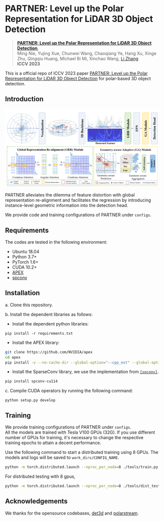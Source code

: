 # PARTNER: Level up the Polar Representation for LiDAR 3D Object Detection

> [**PARTNER: Level up the Polar Representation for LiDAR 3D Object Detection**](https://arxiv.org/abs/),            
> Ming Nie, Yujing Xue, Chunwei Wang, Chaoqiang Ye, Hang Xu, Xinge Zhu, Qingqiu Huang, Michael Bi Mi, Xinchao Wang, [Li Zhang](https://lzrobots.github.io)  
> **ICCV 2023**

This is a official repo of ICCV 2023 paper [PARTNER: Level up the Polar Representation for LiDAR 3D Object Detection](https://arxiv.org/abs/2308.03982) for polar-based 3D object detection.


## Introduction
![img|center](./img/pipeline.png)

PARTNER alleviates the dilemma of feature distortion with global representation re-alignment and facilitates the regression by introducing instance-level geometric information into the detection head.

We provide code and training configurations of PARTNER under ```configs```.  


## Requirements
The codes are tested in the following environment:
* Ubuntu 18.04
* Python 3.7+
* PyTorch 1.6+
* CUDA 10.2+
* [APEX](https://github.com/nvidia/apex)
* [spconv](https://github.com/traveller59/spconv) 

## Installation
a. Clone this repository.

b. Install the dependent libraries as follows:

* Install the dependent python libraries: 
```
pip install -r requirements.txt 
```

* Install the APEX library:
```bash
git clone https://github.com/NVIDIA/apex
cd apex
pip install -v --no-cache-dir --global-option="--cpp_ext" --global-option="--cuda_ext" ./
```

* Install the SparseConv library, we use the implementation from [`[spconv]`](https://github.com/traveller59/spconv). 
```bash
pip install spconv-cu114
```

c. Compile CUDA operators by running the following command:
```shell
python setup.py develop
```

## Training

We provide training configurations of PARTNER under ```configs```.  
All the models are trained with Tesla V100 GPUs (32G).
If you use different number of GPUs for training, it's necessary to change the respective training epochs to attain a decent performance.

Use the following command to start a distributed training using 8 GPUs. The models and logs will be saved to ```work_dirs/CONFIG_NAME```. 

```bash
python -m torch.distributed.launch --nproc_per_node=8 ./tools/train.py CONFIG_PATH
```

For distributed testing with 8 gpus,

```bash
python -m torch.distributed.launch --nproc_per_node=8 ./tools/dist_test.py CONFIG_PATH --work_dir work_dirs/CONFIG_NAME --checkpoint work_dirs/CONFIG_NAME/latest.pth 
```

## Acknowledgements
We thanks for the opensource codebases, [det3d](https://github.com/poodarchu/det3d) and [polarstream](https://github.com/motional/polarstream).
